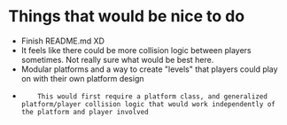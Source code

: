 # Things that would be nice to do

-   Finish README.md XD
-   It feels like there could be more collision logic between players sometimes. Not really sure what would be best here.
-   Modular platforms and a way to create "levels" that players could play on with their own platform design
-         This would first require a platform class, and generalized platform/player collision logic that would work independently of the platform and player involved

